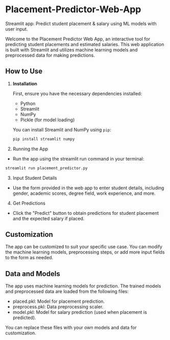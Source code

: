 # Placement-Predictor-Web-App
Streamlit app: Predict student placement &amp; salary using ML models with user input.

Welcome to the Placement Predictor Web App, an interactive tool for predicting student placements and estimated salaries. This web application is built with Streamlit and utilizes machine learning models and preprocessed data for making predictions.

## How to Use

1. **Installation**

   First, ensure you have the necessary dependencies installed:

   - Python
   - Streamlit
   - NumPy
   - Pickle (for model loading)

   You can install Streamlit and NumPy using `pip`:

   ```bash
   pip install streamlit numpy
    ```
   
2. Running the App

- Run the app using the streamlit run command in your terminal:

```bash
streamlit run placement_predictor.py
```
3. Input Student Details

- Use the form provided in the web app to enter student details, including gender, academic scores, degree field, work experience, and more.

4. Get Predictions

- Click the "Predict" button to obtain predictions for student placement and the expected salary if placed.

## Customization

The app can be customized to suit your specific use case. You can modify the machine learning models, preprocessing steps, or add more input fields to the form as needed.

## Data and Models

The app uses machine learning models for prediction. The trained models and preprocessed data are loaded from the following files:

- placed.pkl: Model for placement prediction.
- preprocess.pkl: Data preprocessing scaler.
- model.pkl: Model for salary prediction (used when placement is predicted).

You can replace these files with your own models and data for customization.
